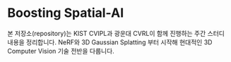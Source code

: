 # Boosting Spatial-AI
본 저장소(repository)는 KIST CVIPL과 광운대 CVRL이 함께 진행하는 주간 스터디 내용을 정리합니다. 
NeRF와 3D Gaussian Splatting 부터 시작해 현대적인 3D Computer Vision 기술 전반을 다룹니다. 
